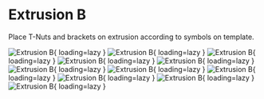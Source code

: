 # Extrusion B
Place T-Nuts and brackets on extrusion according to symbols on template.

![Extrusion B](/MkDocsTest/resources/step2.38.webp){ loading=lazy }
![Extrusion B](/MkDocsTest/resources/step2.39.webp){ loading=lazy }
![Extrusion B](/MkDocsTest/resources/step2.40.webp){ loading=lazy }
![Extrusion B](/MkDocsTest/resources/step2.41.webp){ loading=lazy }
![Extrusion B](/MkDocsTest/resources/step2.42.webp){ loading=lazy }
![Extrusion B](/MkDocsTest/resources/step2.43.webp){ loading=lazy }
![Extrusion B](/MkDocsTest/resources/step2.44.webp){ loading=lazy }
![Extrusion B](/MkDocsTest/resources/step2.45.webp){ loading=lazy }
![Extrusion B](/MkDocsTest/resources/step2.46.webp){ loading=lazy }
![Extrusion B](/MkDocsTest/resources/step2.47.webp){ loading=lazy }
![Extrusion B](/MkDocsTest/resources/step2.48.webp){ loading=lazy }